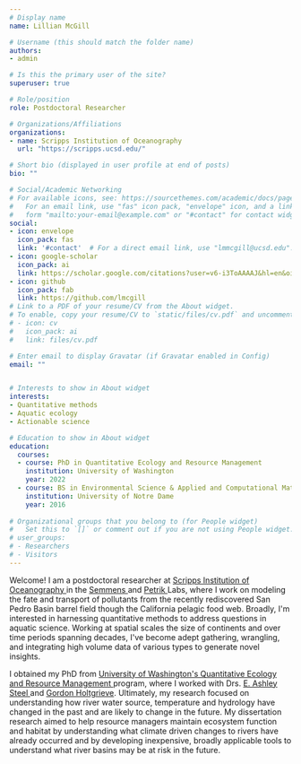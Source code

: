 ```yaml
---
# Display name
name: Lillian McGill

# Username (this should match the folder name)
authors:
- admin

# Is this the primary user of the site?
superuser: true

# Role/position
role: Postdoctoral Researcher

# Organizations/Affiliations
organizations:
- name: Scripps Institution of Oceanography 
  url: "https://scripps.ucsd.edu/"

# Short bio (displayed in user profile at end of posts)
bio: "" 

# Social/Academic Networking
# For available icons, see: https://sourcethemes.com/academic/docs/page-builder/#icons
#   For an email link, use "fas" icon pack, "envelope" icon, and a link in the
#   form "mailto:your-email@example.com" or "#contact" for contact widget.
social:
- icon: envelope
  icon_pack: fas
  link: '#contact'  # For a direct email link, use "lmmcgill@ucsd.edu".
- icon: google-scholar
  icon_pack: ai
  link: https://scholar.google.com/citations?user=v6-i3ToAAAAJ&hl=en&oi=ao
- icon: github
  icon_pack: fab
  link: https://github.com/lmcgill
# Link to a PDF of your resume/CV from the About widget.
# To enable, copy your resume/CV to `static/files/cv.pdf` and uncomment the lines below.
# - icon: cv
#   icon_pack: ai
#   link: files/cv.pdf

# Enter email to display Gravatar (if Gravatar enabled in Config)
email: ""


# Interests to show in About widget
interests:
- Quantitative methods
- Aquatic ecology 
- Actionable science

# Education to show in About widget
education:
  courses:
  - course: PhD in Quantitative Ecology and Resource Management
    institution: University of Washington
    year: 2022
  - course: BS in Environmental Science & Applied and Computational Mathematics and Statistics
    institution: University of Notre Dame
    year: 2016
    
# Organizational groups that you belong to (for People widget)
#   Set this to `[]` or comment out if you are not using People widget.
# user_groups:
# - Researchers
# - Visitors
---
```


Welcome! I am a postdoctoral researcher at <a href="https://scripps.ucsd.edu/"> Scripps Institution of Oceanography </a> in the <a href="https://semmenslab.org/"> Semmens </a> and <a href="https://cpetrik.scrippsprofiles.ucsd.edu/"> Petrik </a> Labs, where I work on modeling the fate and transport of pollutants from the recently rediscovered San Pedro Basin barrel field though the California pelagic food web. Broadly, I'm interested in harnessing quantitative methods to address questions in aquatic science. Working at spatial scales the size of continents and over time periods spanning decades, I've become adept gathering, wrangling, and integrating high volume data of various types to generate novel insights. 

I obtained my PhD from <a href="https://uw.edu/"> University of Washington's </a> <a href="https://quantitative.uw.edu/graduate/"> Quantitative Ecology and Resource Management </a> program, where I worked with Drs. <a href="https://www.fs.fed.us/pnw/lwm/aem/people/steel.html/"> E. Ashley Steel </a> and <a href="http://holtgrievelab.uw.edu/"> Gordon Holtgrieve</a>. Ultimately, my research focused on understanding how river water source, temperature and hydrology have changed in the past and are likely to change in the future. My dissertation research aimed to help resource managers maintain ecosystem function and habitat by understanding what climate driven changes to rivers have already occurred and by developing inexpensive, broadly applicable tools to understand what river basins may be at risk in the future. 


